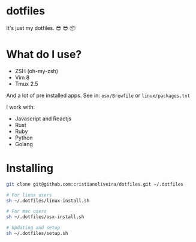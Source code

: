 # dotfiles
It's just my dotfiles. :sunglasses: :sunglasses: :package:

# What do I use?

  - ZSH (oh-my-zsh)
  - Vim 8
  - Tmux 2.5

  And a lot of pre installed apps. See in: `osx/Brewfile` or `linux/packages.txt`
   
  I work with:
  
  - Javascript and Reactjs
  - Rust
  - Ruby
  - Python 
  - Golang

# Installing
```bash
git clone git@github.com:cristianoliveira/dotfiles.git ~/.dotfiles

# For linux users
sh ~/.dotfiles/linux-install.sh

# For mac users
sh ~/.dotfiles/osx-install.sh

# Updating and setup
sh ~/.dotfiles/setup.sh
```
